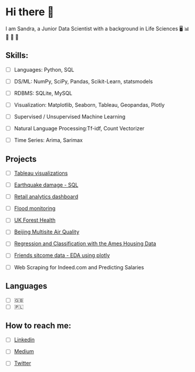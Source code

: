 # Hi there 👋

I am Sandra, a Junior Data Scientist with a background in Life Sciences  :desktop_computer: :bar_chart: :petri_dish: :microscope: :test_tube:
                                                    
## Skills:
- [ ] Languages: Python, SQL
- [ ] DS/ML: NumPy, SciPy, Pandas, Scikit-Learn, statsmodels
- [ ] RDBMS: SQLite, MySQL
- [ ] Visualization: Matplotlib, Seaborn, Tableau, Geopandas, Plotly
- [ ] Supervised / Unsupervised Machine Learning
- [ ] Natural Language Processing:​ Tf-idf, Count Vectorizer
- [ ] Time Series: Arima, Sarimax


## Projects
- [ ] [Tableau visualizations](https://public.tableau.com/app/profile/sandra.abubakir#!/)
- [ ] [Earthquake damage - SQL ](https://github.com/sandraabu/earthquake-damage)
- [ ] [Retail analytics dashboard](https://github.com/sandraabu/retail-analytics-dashboard)
- [ ] [Flood monitoring](https://github.com/sandraabu/Flood-Monitoring#Flood-monitoring)
- [ ] [UK Forest Health](https://github.com/sandraabu/UK-Forest-Health#UK-Forest-Health)
- [ ] [Beijing Multisite Air Quality](https://github.com/sandraabu/Beijing-Multi-Site-Air-Quality#Beijing-Multi-Site-Air-Quality)
- [ ] [Regression and Classification with the Ames Housing Data](https://github.com/sandraabu/Predicting-house-prices)
- [ ] [Friends sitcome data - EDA using plotly](https://github.com/sandraabu/Friends-EDA-streamlit)
- [ ] Web Scraping for Indeed.com and Predicting Salaries


## Languages
- [ ] :uk:
- [ ] :poland:

## How to reach me:
- [ ] [Linkedin](https://www.linkedin.com/in/sandra-abubakir/)
- [ ] [Medium](https://medium.com/@sandraabu)
- [ ] [Twitter](https://twitter.com/SandraAbubakir)



<!--
**sandraabu/sandraabu** is a ✨ _special_ ✨ repository because its `README.md` (this file) appears on your GitHub profile.

Here are some ideas to get you started:

- 🔭 I’m currently working on ...
- 🌱 I’m currently learning ...
- 👯 I’m looking to collaborate on ...
- 🤔 I’m looking for help with ...
- 💬 Ask me about ...
- 📫 How to reach me: ...
- 😄 Pronouns: ...
- ⚡ Fun fact: ...
-->
